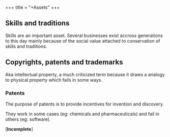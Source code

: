 +++
title = "+Assets"
+++

## Skills and traditions
Skills are an important asset. Several businesses exist accross generations to this day mainly because of the social value attached to conservation of skills and traditions.

## Copyrights, patents and trademarks

Aka intellectual property, a much criticized term because it draws a analogy to physical property which fails in some ways.

### Patents

The purpose of patents is to provide incentives for invention and discovery.

They work in some cases (eg: chemicals and pharmaceuticals) and fail in others (eg: software).

\[**Incomplete**\]
